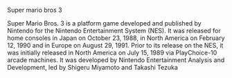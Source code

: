 Super mario bros 3

Super Mario Bros. 3 is a platform game developed and published by Nintendo for the Nintendo Entertainment System (NES). It was released for home consoles in Japan on October 23, 1988, in North America on February 12, 1990 and in Europe on August 29, 1991. Prior to its release on the NES, it was initially released in North America on July 15, 1989 via PlayChoice-10 arcade machines. It was developed by Nintendo Entertainment Analysis and Development, led by Shigeru Miyamoto and Takashi Tezuka
